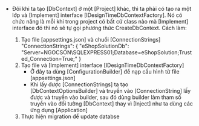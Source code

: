 - Đôi khi ta tạo [DbContext] ở một [Project] khác, thì ta phải có tạo ra một lớp và [Implement] interface [IDesignTimeDbContextFactory<EShopDbContext>]. Nó có chức năng là mỗi khi trong project có bất cứ class nào mà [Implement] interface đó thì nó sẽ tự gọi phương thức CreateDbContext. Cách làm:
    1. Tạo file [appsettings.json] và chuổi [ConnectionStrings]
        "ConnectionStrings": {
            "eShopSolutionDb": "Server=NGOCSON\SQLEXPRESS01;Database=eShopSolution;Trusted_Connection=True;"
        }
    2. Tạo file và [Implement] interface [IDesignTimeDbContextFactory]
        - Ở đây ta dùng [ConfigurationBuilder] để nạp cấu hình từ file [appsettings.json]
        - Khi lấy được [ConnectionStrings] ta tạo [DbContextOptionsBuilder] và truyền vào [ConnectionString] lấy được và truyền vào builder, sau đó dùng builder làm tham số truyền vào đối tường [DbContext] thay vì [Inject] như ta dùng các ứng dụng [Application]
        <!-- 
            public class EShopDbContextFactory : IDesignTimeDbContextFactory<EShopDbContext>
            {
                public EShopDbContext CreateDbContext(string[] args)
                {
                    IConfigurationRoot configuration = new ConfigurationBuilder()
                        .SetBasePath(Directory.GetCurrentDirectory())
                        .AddJsonFile("appsettings.json")
                        .Build();

                    var connectionString = configuration.GetConnectionString("eShopSolutionDb");

                    var optionsBuilder = new DbContextOptionsBuilder<EShopDbContext>();
                    optionsBuilder.UseSqlServer(connectionString);

                    return new EShopDbContext(optionsBuilder.Options);
                }
            } 
        -->
    3. Thực hiện migration để update databse
